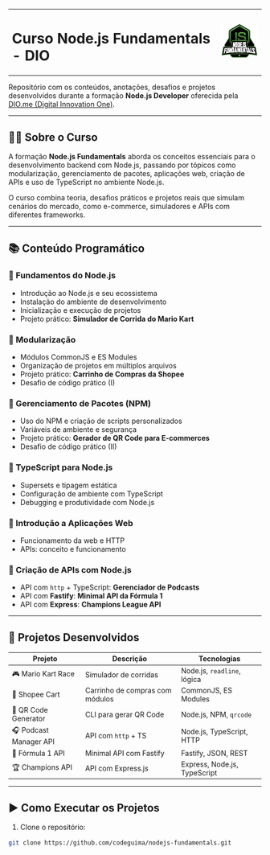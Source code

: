 <table>
  <tr>
    <td>
      <h1>Curso Node.js Fundamentals - DIO</h1>
    </td>
    <td align="right">
      <img src="download3.webp" alt="Node.js Logo" width="100"/>
    </td>
  </tr>
</table>

Repositório com os conteúdos, anotações, desafios e projetos desenvolvidos durante a formação **Node.js Developer** oferecida pela [DIO.me (Digital Innovation One)](https://dio.me).

---

## 🧑‍🏫 Sobre o Curso

A formação **Node.js Fundamentals** aborda os conceitos essenciais para o desenvolvimento backend com Node.js, passando por tópicos como modularização, gerenciamento de pacotes, aplicações web, criação de APIs e uso de TypeScript no ambiente Node.js.

O curso combina teoria, desafios práticos e projetos reais que simulam cenários do mercado, como e-commerce, simuladores e APIs com diferentes frameworks.

---

## 📚 Conteúdo Programático

### 🔹 Fundamentos do Node.js

- Introdução ao Node.js e seu ecossistema
- Instalação do ambiente de desenvolvimento
- Inicialização e execução de projetos
- Projeto prático: **Simulador de Corrida do Mario Kart**

### 🔹 Modularização

- Módulos CommonJS e ES Modules
- Organização de projetos em múltiplos arquivos
- Projeto prático: **Carrinho de Compras da Shopee**
- Desafio de código prático (I)

### 🔹 Gerenciamento de Pacotes (NPM)

- Uso do NPM e criação de scripts personalizados
- Variáveis de ambiente e segurança
- Projeto prático: **Gerador de QR Code para E-commerces**
- Desafio de código prático (II)

### 🔹 TypeScript para Node.js

- Supersets e tipagem estática
- Configuração de ambiente com TypeScript
- Debugging e produtividade com Node.js

### 🔹 Introdução a Aplicações Web

- Funcionamento da web e HTTP
- APIs: conceito e funcionamento

### 🔹 Criação de APIs com Node.js

- API com `http` + TypeScript: **Gerenciador de Podcasts**
- API com **Fastify**: **Minimal API da Fórmula 1**
- API com **Express**: **Champions League API**

---

## 🚀 Projetos Desenvolvidos

| Projeto | Descrição | Tecnologias |
|--------|-----------|-------------|
| 🎮 Mario Kart Race | Simulador de corridas | Node.js, `readline`, lógica |
| 🛒 Shopee Cart | Carrinho de compras com módulos | CommonJS, ES Modules |
| 🔗 QR Code Generator | CLI para gerar QR Code | Node.js, NPM, `qrcode` |
| 🎧 Podcast Manager API | API com `http` + TS | Node.js, TypeScript, HTTP |
| 🏁 Fórmula 1 API | Minimal API com Fastify | Fastify, JSON, REST |
| 🏆 Champions API | API com Express.js | Express, Node.js, TypeScript |

---

## ▶️ Como Executar os Projetos

1. Clone o repositório:

```bash
git clone https://github.com/codeguima/nodejs-fundamentals.git
